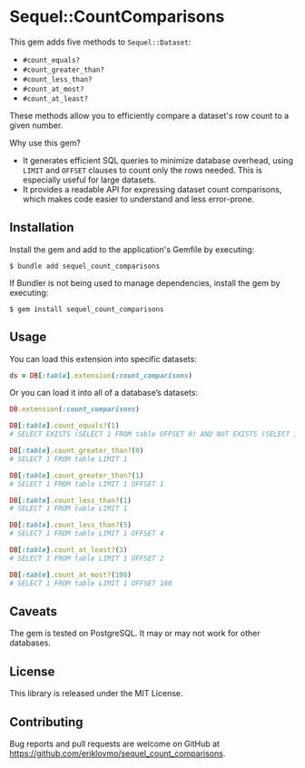 # Sequel::CountComparisons

This gem adds five methods to `Sequel::Dataset`:

* `#count_equals?`
* `#count_greater_than?`
* `#count_less_than?`
* `#count_at_most?`
* `#count_at_least?`

These methods allow you to efficiently compare a dataset's row count to a given number.

Why use this gem?

* It generates efficient SQL queries to minimize database overhead, using
`LIMIT`
and `OFFSET` clauses to count only the rows needed. This is especially useful
for large datasets.
* It provides a readable API for expressing dataset count comparisons, which
makes code easier to understand and less error-prone.

## Installation

Install the gem and add to the application's Gemfile by executing:

    $ bundle add sequel_count_comparisons

If Bundler is not being used to manage dependencies, install the gem by executing:

    $ gem install sequel_count_comparisons

## Usage

You can load this extension into specific datasets:

```ruby
ds = DB[:table].extension(:count_comparisons)
``````

Or you can load it into all of a database’s datasets:

```ruby
DB.extension(:count_comparisons)

DB[:table].count_equals?(1)
# SELECT EXISTS (SELECT 1 FROM table OFFSET 0) AND NOT EXISTS (SELECT 1 FROM table OFFSET 1)

DB[:table].count_greater_than?(0)
# SELECT 1 FROM table LIMIT 1

DB[:table].count_greater_than?(1)
# SELECT 1 FROM table LIMIT 1 OFFSET 1

DB[:table].count_less_than?(1)
# SELECT 1 FROM table LIMIT 1

DB[:table].count_less_than?(5)
# SELECT 1 FROM table LIMIT 1 OFFSET 4

DB[:table].count_at_least?(3)
# SELECT 1 FROM table LIMIT 1 OFFSET 2

DB[:table].count_at_most?(100)
# SELECT 1 FROM table LIMIT 1 OFFSET 100

```

## Caveats

The gem is tested on PostgreSQL. It may or may not work for other databases.

## License

This library is released under the MIT License.

## Contributing

Bug reports and pull requests are welcome on GitHub at https://github.com/eriklovmo/sequel_count_comparisons.
